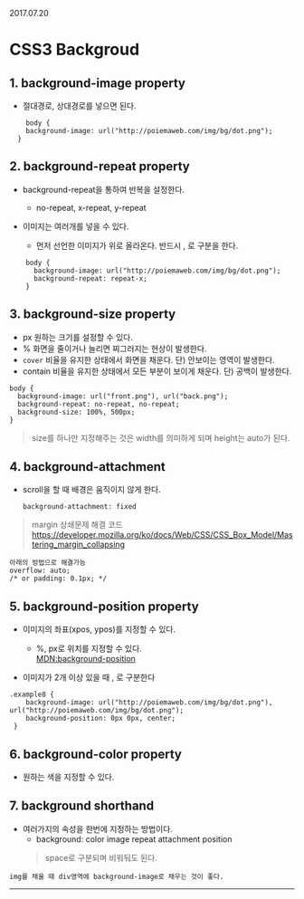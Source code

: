 2017.07.20

# CSS3 Backgroud
## 1. background-image property  
  - 절대경로, 상대경로를 넣으면 된다.
  ```
      body {
      background-image: url("http://poiemaweb.com/img/bg/dot.png");
    }
  ```
## 2. background-repeat property
  - background-repeat을 통하여 반복을 설정한다.
    - no-repeat, x-repeat, y-repeat

  - 이미지는 여러개를 넣을 수 있다.
      - 먼저 선언한 이미지가 위로 올라온다. 반드시 , 로 구분을 한다.
```
    body {
      background-image: url("http://poiemaweb.com/img/bg/dot.png");
      background-repeat: repeat-x;
    }
```

## 3. background-size property
- px 원하는 크기를 설정할 수 있다. 
- % 화면을 줄이거나 늘리면 찌그러지는 현상이 발생한다.
- `cover` 비율을 유지한 상태에서 화면을 채운다. 단) 안보이는 영역이 발생한다.
- contain 비율을 유지한 상태에서 모든 부분이 보이게 채운다. 단) 공백이 발생한다.

```
body {
  background-image: url("front.png"), url("back.png");
  background-repeat: no-repeat, no-repeat;
  background-size: 100%, 500px;
}
```
> size를 하나만 지정해주는 것은 width를 의미하게 되며 height는 auto가 된다.

## 4. background-attachment
- scroll을 할 때 배경은 움직이지 않게 한다.  
    ```
    background-attachment: fixed
    ```
  
>margin 상쇄문제 해결 코드
        https://developer.mozilla.org/ko/docs/Web/CSS/CSS_Box_Model/Mastering_margin_collapsing

```
아래의 방법으로 해결가능
overflow: auto; 
/* or padding: 0.1px; */
 ```

## 5. background-position property
- 이미지의 좌표(xpos, ypos)를 지정할 수 있다.
  - %, px로 위치를 지정할 수 있다.  
[MDN:background-position](https://developer.mozilla.org/en-US/docs/Web/CSS/background-position)

- 이미지가 2개 이상 있을 때 , 로 구분한다
```
.example8 {
    background-image: url("http://poiemaweb.com/img/bg/dot.png"), url("http://poiemaweb.com/img/bg/dot.png");
    background-position: 0px 0px, center;
 }
```

## 6. background-color property
- 원하는 색을 지정할 수 있다.

## 7. background shorthand
- 여러가지의 속성을 한번에 지정하는 방법이다. 
  - background: color image repeat attachment position
  >space로 구분되며 비워둬도 된다.  

`img를 채울 때 div영역에 background-image로 채우는 것이 좋다.`

---
